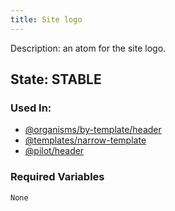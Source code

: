 ```yaml
---
title: Site logo
---
```

Description: an atom for the site logo.
## State: STABLE

### Used In:
- [@organisms/by-template/header](/?p=organisms-header)
- [@templates/narrow-template](/?p=organisms-narrow-template)
- [@pilot/header](/?p=pilot-header)


### Required Variables
~~~
None
~~~

